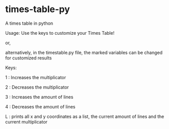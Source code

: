 # times-table-py
A times table in python

Usage:
Use the keys to customize your Times Table! 

or,

alternatively, in the timestable.py file, the marked variables can be changed for customized results


Keys:

1 : Increases the multiplicator

2 : Decreases the multiplicator

3 : Increases the amount of lines

4 : Decreases the amount of lines

L : prints all x and y coordinates as a list, the current amount of lines and the current multiplicator


